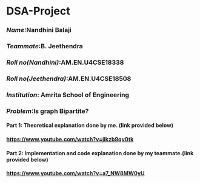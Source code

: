# DSA-Project
### *Name*:Nandhini Balaji
### *Teammate*:B. Jeethendra
### *Roll no(Nandhini)*:AM.EN.U4CSE18338
### *Roll no(Jeethendra)*:AM.EN.U4CSE18508
### *Institution*: Amrita School of Engineering

### *Problem*:Is graph Bipartite?
  #### Part 1: Theoretical explanation done by me. (link provided below)
  #### https://www.youtube.com/watch?v=jikzb9qv0tk
  #### Part 2: Implementation and code explanation done by my teammate.(link provided below)
  #### https://www.youtube.com/watch?v=a7_NW8MW0yU
